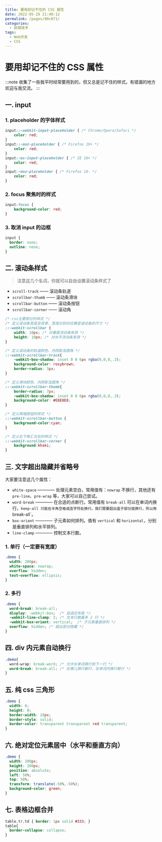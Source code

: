 ```yaml
---
title: 要用却记不住的 CSS 属性
date: 2022-05-26 21:40:12
permalink: /pages/80c071/
categories:
  - 前端技术
tags:
  - Web开发
  - CSS
---
```


# 要用却记不住的 CSS 属性

:::note
收集了一些我平时经常要用到的，但又总是记不住的样式。有错漏的地方欢迎与我交流。
:::

## 一. input

### 1. placeholder 的字体样式

```css
input::-webkit-input-placeholder { /* Chrome/Opera/Safari */
    color: red;
}
input::-moz-placeholder { /* Firefox 19+ */
    color: red;
}
input:-ms-input-placeholder { /* IE 10+ */
    color: red;
}
input:-moz-placeholder { /* Firefox 18- */
    color: red;
}
```

### 2. focus 聚焦时的样式

```css
input:focus {
    background-color: red;
}
```

### 3. 取消 input 的边框

```css
input {
  border: none;
  outline: none;
}
```

## 二. 滚动条样式

> 注意这几个名词，你就可以自由设置滚动条样式了

- `scroll-track` —— 滚动条轨道
- `scrollbar-thumb` —— 滚动条滑块
- `scrollbar-button` —— 滚动条按钮
- `scrollbar-corner` —— 滚动角

```css
/* css主要部分的样式 */
/* 定义滚动条宽高及背景，宽高分别对应横竖滚动条的尺寸 */
::-webkit-scrollbar {
    width: 10px; /* 对垂直流动条有效 */
    height: 10px; /* 对水平流动条有效 */
}

/* 定义滚动条的轨道颜色、内阴影及圆角 */
::-webkit-scrollbar-track{
    -webkit-box-shadow: inset 0 0 6px rgba(0,0,0,.3);
    background-color: rosybrown;
    border-radius: 3px;
}

/* 定义滑块颜色、内阴影及圆角 */
::-webkit-scrollbar-thumb{
    border-radius: 7px;
    -webkit-box-shadow: inset 0 0 6px rgba(0,0,0,.3);
    background-color: #E8E8E8;
}

/* 定义两端按钮的样式 */
::-webkit-scrollbar-button {
    background-color:cyan;
}

/* 定义右下角汇合处的样式 */
::-webkit-scrollbar-corner {
    background:khaki;
}
```

## 三. 文字超出隐藏并省略号

大家要注意这几个属性：

- `white-space` ———— 处理元素空白，常用值有：`nowrap` 不换行，其他还有 `pre-line`、`pre-wrap` 等，大家可以自己尝试。
- `word-break` ———— 在合适的点断行。常用值有 `break-all` 可以在单词内换行，`keep-all 只能在半角空格或连字符处换行。我们需要超出盒子部分就换行，所以用 `break-all`。
- `box-orient` ———— 子元素如何排列。值有 `vertical` 和 `horizontal`，分别是垂直排列和水平排列。
- `line-clamp` ———— 控制文本行数。

### 1. 单行（一定要有宽度）

```css
.demo {
  width: 200px;
  white-space: nowrap;
  overflow: hidden;
  text-overflow: ellipsis;
}
```

### 2. 多行

```css
.demo {
  word-break: break-all;
  display: -webkit-box;  /* 自适应布局 */
  -webkit-line-clamp: 2; /* 文本行数最多 2 行 */
  -webkit-box-orient: vertical;  /* 子元素垂直排列 */
  overflow: hidden; /* 超出部分隐藏 */
}
```

## 四. div 内元素自动换行

```css
.demo{
  word-wrap: break-word; /* 允许长单词换行到下一行 */
  word-break: break-all; /* 在哪儿换行都行，在单词内换行都行 */
}
```

## 五. 纯 css 三角形

```css
.demo {
  width: 0;
  height: 0;
  border-width: 20px;
  border-style: solid;
  border-color: transparent transparent red transparent;
}
```

## 六. 绝对定位元素居中（水平和垂直方向）

```css
.demo {
  width: 200px;
  height: 200px;
  position: absolute;
  left: 50%;
  top: 50%;
  transform: translate(-50%,-50%);
  background-color: green;
}
```

## 七. 表格边框合并

```css
table,tr,td { border: 1px solid #333; }
table{
  border-collapse: collapse;
}
```
